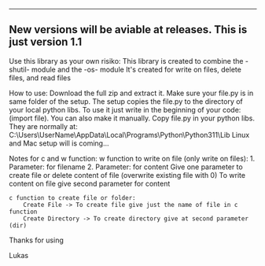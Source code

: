 ---------------
New versions will be aviable at releases. This is just version 1.1
---------------

Use this library as your own risiko:
    This library is created to combine the -shutil- module and the -os- module
    It's created for write on files, delete files, and read files

How to use:
    Download the full zip and extract it. Make sure your file.py is in same folder of the setup.
    The setup copies the file.py to the directory of your local python libs.
    To use it just write in the beginning of your code: (import file).
    You can also make it manually. Copy file.py in your python libs. They are normally at: C:\Users\UserName\AppData\Local\Programs\Python\Python311\Lib
    Linux and Mac setup will is coming...


Notes for c and w function:
    w function to write on file (only write on files):
        1. Parameter: for filename
        2. Parameter: for content
        Give one parameter to create file or delete content of file (overwrite existing file with 0)
        To write content on file give second parameter for content

    c function to create file or folder:
        Create File -> To create file give just the name of file in c function
        Create Directory -> To create directory give at second parameter (dir)


Thanks for using

Lukas
